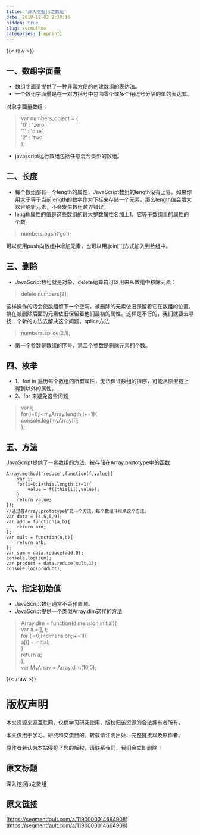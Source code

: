 ```yaml
---
title: '深入挖掘js之数组' 
date: 2018-12-02 2:30:16
hidden: true
slug: xvcmulhoe
categories: [reprint]
---
```


{{< raw >}}

                    
<h2 id="articleHeader0">一、数组字面量</h2>
<ul>
<li>数组字面量提供了一种非常方便的创建数组的表达法。</li>
<li>一个数组字面量是在一对方括号中包围零个或多个用逗号分隔的值的表达式。</li>
</ul>
<p>对象字面量数组：</p>
<blockquote>var numbers_object = {<br>'0' : 'zero',<br>'1' : 'one',<br>'2' : 'two'<br>};</blockquote>
<ul><li>javascript运行数组包括任意混合类型的数组。</li></ul>
<h2 id="articleHeader1">二、长度</h2>
<ul>
<li>每个数组都有一个length的属性，JavaScript数组的length没有上界。如果你用大于等于当前length的数字作为下标来存储一个元素，那么length值会增大以容纳新元素，不会发生数组越界错误。</li>
<li>length属性的值是这些数组的最大整数属性名加上1。它等于数组里的属性的个数。</li>
</ul>
<blockquote>numbers.push('go');</blockquote>
<p>可以使用push向数组中增加元素，也可以用.join['']方式加入到数组中。</p>
<h2 id="articleHeader2">三、删除</h2>
<ul><li>JavaScript数组就是对象，delete运算符可以用来从数组中移除元素：</li></ul>
<blockquote>delete numbers[2];</blockquote>
<p>这样操作的话会使数组留下一个空洞，被删除的元素依旧保留着它在数组的位置，排在被删除后面的元素依旧保留着他们最初的属性。这样是不行的，我们就要去寻找一个新的方法去解决这个问题，splice方法</p>
<blockquote>numbers.splice(2,1);</blockquote>
<ul><li>第一个参数是数组的序号，第二个参数是删除元素的个数。</li></ul>
<h2 id="articleHeader3">四、枚举</h2>
<ul>
<li>1、fon in 遍历每个数组的所有属性，无法保证数组的排序，可能从原型链上得到以外的属性。</li>
<li>2、for 来避免这些问题</li>
</ul>
<blockquote>var i;<br>for(i=0;i&lt;myArray.length;i+=1){<br>console.log(myArray[i];<br>};</blockquote>
<h2 id="articleHeader4">五、方法</h2>
<p>JavaScript提供了一套数组的方法，被存储在Array.prototype中的函数</p>
<div class="widget-codetool" style="display:none;">
      <div class="widget-codetool--inner">
      <span class="selectCode code-tool" data-toggle="tooltip" data-placement="top" title="" data-original-title="全选"></span>
      <span type="button" class="copyCode code-tool" data-toggle="tooltip" data-placement="top" data-clipboard-text="Array.method('reduce',function(f,value){
    var i;
    for(i=0;i<this.length;i+=1){
        value = f((this[i]),value);
    }
    return value;
});
//通过各Array.prototype扩充一个方法，每个数组斗继承这个方法。
var data = [4,5,5,9];
var add = function(a,b){
    return a+d;
};
var mult = function(a,b){
    return a*b;
};
var sum = data.reduce(add,0);
console.log(sum);
var product = data.reduce(mult,1);
console.log(product);" title="" data-original-title="复制"></span>
      <span type="button" class="saveToNote code-tool" data-toggle="tooltip" data-placement="top" title="" data-original-title="放进笔记"></span>
      </div>
      </div><pre class="hljs javascript"><code><span class="hljs-built_in">Array</span>.method(<span class="hljs-string">'reduce'</span>,<span class="hljs-function"><span class="hljs-keyword">function</span>(<span class="hljs-params">f,value</span>)</span>{
    <span class="hljs-keyword">var</span> i;
    <span class="hljs-keyword">for</span>(i=<span class="hljs-number">0</span>;i&lt;<span class="hljs-keyword">this</span>.length;i+=<span class="hljs-number">1</span>){
        value = f((<span class="hljs-keyword">this</span>[i]),value);
    }
    <span class="hljs-keyword">return</span> value;
});
<span class="hljs-comment">//通过各Array.prototype扩充一个方法，每个数组斗继承这个方法。</span>
<span class="hljs-keyword">var</span> data = [<span class="hljs-number">4</span>,<span class="hljs-number">5</span>,<span class="hljs-number">5</span>,<span class="hljs-number">9</span>];
<span class="hljs-keyword">var</span> add = <span class="hljs-function"><span class="hljs-keyword">function</span>(<span class="hljs-params">a,b</span>)</span>{
    <span class="hljs-keyword">return</span> a+d;
};
<span class="hljs-keyword">var</span> mult = <span class="hljs-function"><span class="hljs-keyword">function</span>(<span class="hljs-params">a,b</span>)</span>{
    <span class="hljs-keyword">return</span> a*b;
};
<span class="hljs-keyword">var</span> sum = data.reduce(add,<span class="hljs-number">0</span>);
<span class="hljs-built_in">console</span>.log(sum);
<span class="hljs-keyword">var</span> product = data.reduce(mult,<span class="hljs-number">1</span>);
<span class="hljs-built_in">console</span>.log(product);</code></pre>
<h2 id="articleHeader5">六、指定初始值</h2>
<ul>
<li>JavaScript数组通常不会预置顶。</li>
<li>JavaScript提供一个类似Array.dim这样的方法</li>
</ul>
<blockquote>Array.dim = function(dimension,initial){<br>var a =[], i;<br>for (i=0;i&lt;dimension;i+=1){<br>a[i] = initial;<br>}<br>return a;<br>};<br>var MyArray = Array.dim(10,0);</blockquote>

                
{{< /raw >}}

# 版权声明
本文资源来源互联网，仅供学习研究使用，版权归该资源的合法拥有者所有，

本文仅用于学习、研究和交流目的。转载请注明出处、完整链接以及原作者。

原作者若认为本站侵犯了您的版权，请联系我们，我们会立即删除！

## 原文标题
深入挖掘js之数组

## 原文链接
[https://segmentfault.com/a/1190000014664908](https://segmentfault.com/a/1190000014664908)

